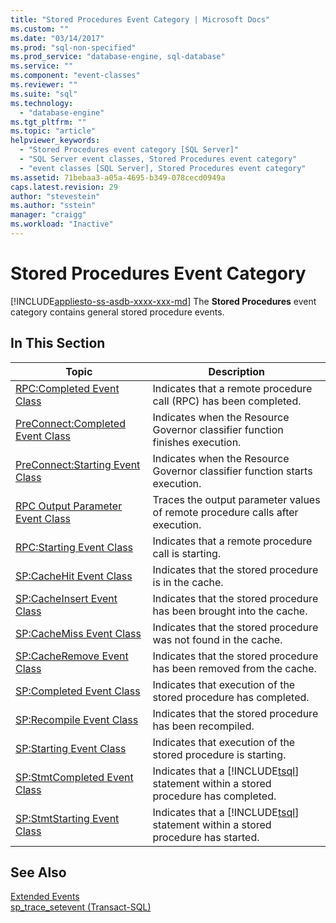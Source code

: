 ```yaml
---
title: "Stored Procedures Event Category | Microsoft Docs"
ms.custom: ""
ms.date: "03/14/2017"
ms.prod: "sql-non-specified"
ms.prod_service: "database-engine, sql-database"
ms.service: ""
ms.component: "event-classes"
ms.reviewer: ""
ms.suite: "sql"
ms.technology: 
  - "database-engine"
ms.tgt_pltfrm: ""
ms.topic: "article"
helpviewer_keywords: 
  - "Stored Procedures event category [SQL Server]"
  - "SQL Server event classes, Stored Procedures event category"
  - "event classes [SQL Server], Stored Procedures event category"
ms.assetid: 71bebaa3-a05a-4695-b349-078cecd0949a
caps.latest.revision: 29
author: "stevestein"
ms.author: "sstein"
manager: "craigg"
ms.workload: "Inactive"
---
```

# Stored Procedures Event Category
[!INCLUDE[appliesto-ss-asdb-xxxx-xxx-md](../../includes/appliesto-ss-asdb-xxxx-xxx-md.md)]
  The **Stored Procedures** event category contains general stored procedure events.  
  
## In This Section  
  
|Topic|Description|  
|-----------|-----------------|  
|[RPC:Completed Event Class](../../relational-databases/event-classes/rpc-completed-event-class.md)|Indicates that a remote procedure call (RPC) has been completed.|  
|[PreConnect:Completed Event Class](../../relational-databases/event-classes/preconnect-completed-event-class.md)|Indicates when the Resource Governor classifier function finishes execution.|  
|[PreConnect:Starting Event Class](../../relational-databases/event-classes/preconnect-starting-event-class.md)|Indicates when the Resource Governor classifier function starts execution.|  
|[RPC Output Parameter Event Class](../../relational-databases/event-classes/rpc-output-parameter-event-class.md)|Traces the output parameter values of remote procedure calls after execution.|  
|[RPC:Starting Event Class](../../relational-databases/event-classes/rpc-starting-event-class.md)|Indicates that a remote procedure call is starting.|  
|[SP:CacheHit Event Class](../../relational-databases/event-classes/sp-cachehit-event-class.md)|Indicates that the stored procedure is in the cache.|  
|[SP:CacheInsert Event Class](../../relational-databases/event-classes/sp-cacheinsert-event-class.md)|Indicates that the stored procedure has been brought into the cache.|  
|[SP:CacheMiss Event Class](../../relational-databases/event-classes/sp-cachemiss-event-class.md)|Indicates that the stored procedure was not found in the cache.|  
|[SP:CacheRemove Event Class](../../relational-databases/event-classes/sp-cacheremove-event-class.md)|Indicates that the stored procedure has been removed from the cache.|  
|[SP:Completed Event Class](../../relational-databases/event-classes/sp-completed-event-class.md)|Indicates that execution of the stored procedure has completed.|  
|[SP:Recompile Event Class](../../relational-databases/event-classes/sp-recompile-event-class.md)|Indicates that the stored procedure has been recompiled.|  
|[SP:Starting Event Class](../../relational-databases/event-classes/sp-starting-event-class.md)|Indicates that execution of the stored procedure is starting.|  
|[SP:StmtCompleted Event Class](../../relational-databases/event-classes/sp-stmtcompleted-event-class.md)|Indicates that a [!INCLUDE[tsql](../../includes/tsql-md.md)] statement within a stored procedure has completed.|  
|[SP:StmtStarting Event Class](../../relational-databases/event-classes/sp-stmtstarting-event-class.md)|Indicates that a [!INCLUDE[tsql](../../includes/tsql-md.md)] statement within a stored procedure has started.|  
  
## See Also  
 [Extended Events](../../relational-databases/extended-events/extended-events.md)   
 [sp_trace_setevent &#40;Transact-SQL&#41;](../../relational-databases/system-stored-procedures/sp-trace-setevent-transact-sql.md)  
  
  
